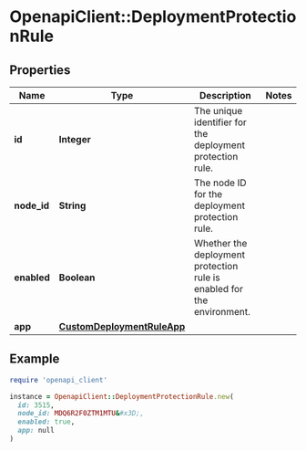 # OpenapiClient::DeploymentProtectionRule

## Properties

| Name | Type | Description | Notes |
| ---- | ---- | ----------- | ----- |
| **id** | **Integer** | The unique identifier for the deployment protection rule. |  |
| **node_id** | **String** | The node ID for the deployment protection rule. |  |
| **enabled** | **Boolean** | Whether the deployment protection rule is enabled for the environment. |  |
| **app** | [**CustomDeploymentRuleApp**](CustomDeploymentRuleApp.md) |  |  |

## Example

```ruby
require 'openapi_client'

instance = OpenapiClient::DeploymentProtectionRule.new(
  id: 3515,
  node_id: MDQ6R2F0ZTM1MTU&#x3D;,
  enabled: true,
  app: null
)
```

